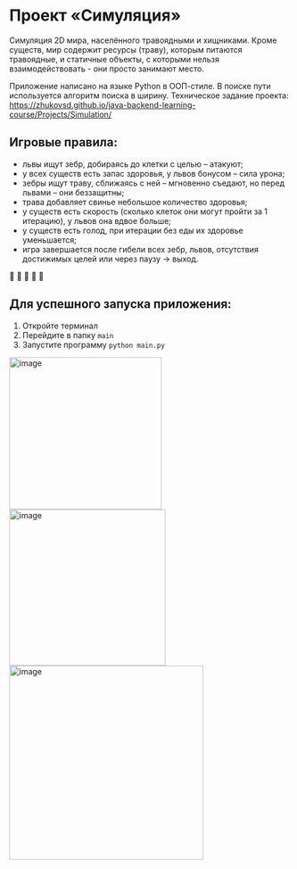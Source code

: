 # Проект «Симуляция»
Симуляция 2D мира, населённого травоядными и хищниками. Кроме существ, мир содержит ресурсы (траву), которым питаются травоядные, и статичные объекты, с которыми нельзя взаимодействовать - они просто занимают место.

Приложение написано на языке Python в ООП-стиле. В поиске пути используется алгоритм поиска в ширину.
Техническое задание проекта: https://zhukovsd.github.io/java-backend-learning-course/Projects/Simulation/

## Игровые правила:
- львы ищут зебр, добираясь до клетки с целью – атакуют;
- у всех существ есть запас здоровья, у львов бонусом – сила урона;
- зебры ищут траву, сближаясь с ней – мгновенно съедают, но перед львами – они беззащитны;
- трава добавляет свинье небольшое количество здоровья;
- у существ есть скорость (сколько клеток они могут пройти за 1 итерацию), у львов она вдвое больше;
- у существ есть голод, при итерации без еды их здоровье уменьшается;
- игра завершается после гибели всех зебр, львов, отсутствия достижимых целей или через паузу -> выход.

🦁 🦓 🥬 🌴 🗻

## Для успешного запуска приложения:
1. Откройте терминал
2. Перейдите в папку `main`
3. Запустите программу `python main.py`

<img width="273" alt="image" src="https://github.com/ekataeva/Sumulation/assets/110416537/9a7dd093-6cfc-4806-bc04-e05485f54a18">

<img width="280" alt="image" src="https://github.com/ekataeva/Sumulation/assets/110416537/d5238267-1603-4e82-a184-b7ef8b1c2041">

<img width="348" alt="image" src="https://github.com/ekataeva/Sumulation/assets/110416537/239d910e-f78d-4e66-9499-5451d6be3fc0">
